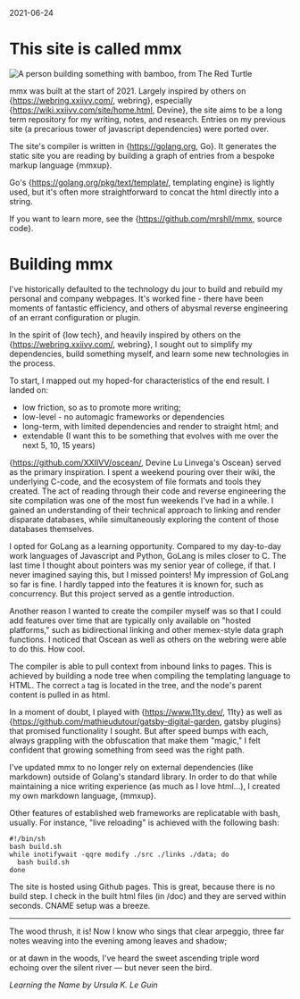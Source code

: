 2021-06-24
# This site is called mmx

![A person building something with bamboo, from The Red Turtle](img/redturtle020.jpg)

mmx was built at the start of 2021. Largely inspired by others on {https://webring.xxiivv.com/, webring}, especially {https://wiki.xxiivv.com/site/home.html, Devine}, the site aims to be a long term repository for my writing, notes, and research. Entries on my previous site (a precarious tower of javascript dependencies) were ported over.

The site's compiler is written in {https://golang.org, Go}. It generates the static site you are reading by building a graph of entries from a bespoke markup language {mmxup}.

Go's {https://golang.org/pkg/text/template/, templating engine} is lightly used, but it's often more straightforward to concat the html directly into a string.

If you want to learn more, see the {https://github.com/mrshll/mmx, source code}.

# Building mmx

I've historically defaulted to the technology du jour to build and rebuild my personal and company webpages. It's worked fine - there have been moments of fantastic efficiency, and others of abysmal reverse engineering of an errant configuration or plugin.

In the spirit of {low tech}, and heavily inspired by others on the {https://webring.xxiivv.com/, webring}, I sought out to simplify my dependencies, build something myself, and learn some new technologies in the process.

To start, I mapped out my hoped-for characteristics of the end result. I landed on:

+ low friction, so as to promote more writing;
+ low-level - no automagic frameworks or dependencies
+ long-term, with limited dependencies and render to straight html; and
+ extendable (I want this to be something that evolves with me over the next 5, 10, 15 years)

{https://github.com/XXIIVV/oscean/, Devine Lu Linvega's Oscean} served as the primary inspiration. I spent a weekend pouring over their wiki, the underlying C-code, and the ecosystem of file formats and tools they created. The act of reading through their code and reverse engineering the site compilation was one of the most fun weekends I've had in a while. I gained an understanding of their technical approach to linking and render disparate databases, while simultaneously exploring the content of those databases themselves.

I opted for GoLang as a learning opportunity. Compared to my day-to-day work languages of Javascript and Python, GoLang is miles closer to C. The last time I thought about pointers was my senior year of college, if that. I never imagined saying this, but I missed pointers! My impression of GoLang so far is fine. I hardly tapped into the features it is known for, such as concurrency. But this project served as a gentle introduction.

Another reason I wanted to create the compiler myself was so that I could add features over time that are typically only available on "hosted platforms," such as bidirectional linking and other memex-style data graph functions. I noticed that Oscean as well as others on the webring were able to do this. How cool.

The compiler is able to pull context from inbound links to pages. This is achieved by building a node tree when compiling the templating language to HTML. The correct `a` tag is located in the tree, and the node's parent content is pulled in as html.

In a moment of doubt, I played with {https://www.11ty.dev/, 11ty} as well as {https://github.com/mathieudutour/gatsby-digital-garden, gatsby plugins} that promised functionality I sought. But after speed bumps with each, always grappling with the obfuscation that make them "magic," I felt confident that growing something from seed was the right path.

I've updated mmx to no longer rely on external dependencies (like markdown) outside of Golang's standard library. In order to do that while maintaining a nice writing experience (as much as I love html...), I created my own markdown language, {mmxup}.

Other features of established web frameworks are replicatable with bash, usually. For instance, "live reloading" is achieved with the following bash:

```
#!/bin/sh
bash build.sh
while inotifywait -qqre modify ./src ./links ./data; do
  bash build.sh
done
```

The site is hosted using Github pages. This is great, because there is no build step. I check in the built html files (in /doc) and they are served within seconds. CNAME setup was a breeze.

---

The wood thrush, it is! Now I know
who sings that clear arpeggio,
three far notes weaving
into the evening
among leaves
and shadow;

or at dawn in the woods, I've heard
the sweet ascending triple word
echoing over
the silent river —
but never
seen the bird.

_Learning the Name by Ursula K. Le Guin_
